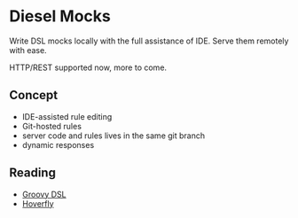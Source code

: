 # Diesel Mocks

Write DSL mocks locally with the full assistance of IDE.
Serve them remotely with ease.

HTTP/REST supported now, more to come.

## Concept

- IDE-assisted rule editing
- Git-hosted rules
- server code and rules lives in the same git branch
- dynamic responses

## Reading

- [Groovy DSL](https://docs.groovy-lang.org/docs/latest/html/documentation/core-domain-specific-languages.html)
- [Hoverfly](https://specto.io/blog/2017/7/7/mocking-http-mockito-style/)
